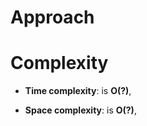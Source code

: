 # Approach


# Complexity
- **Time complexity**: is **O(?)**, 

- **Space complexity**: is **O(?)**,